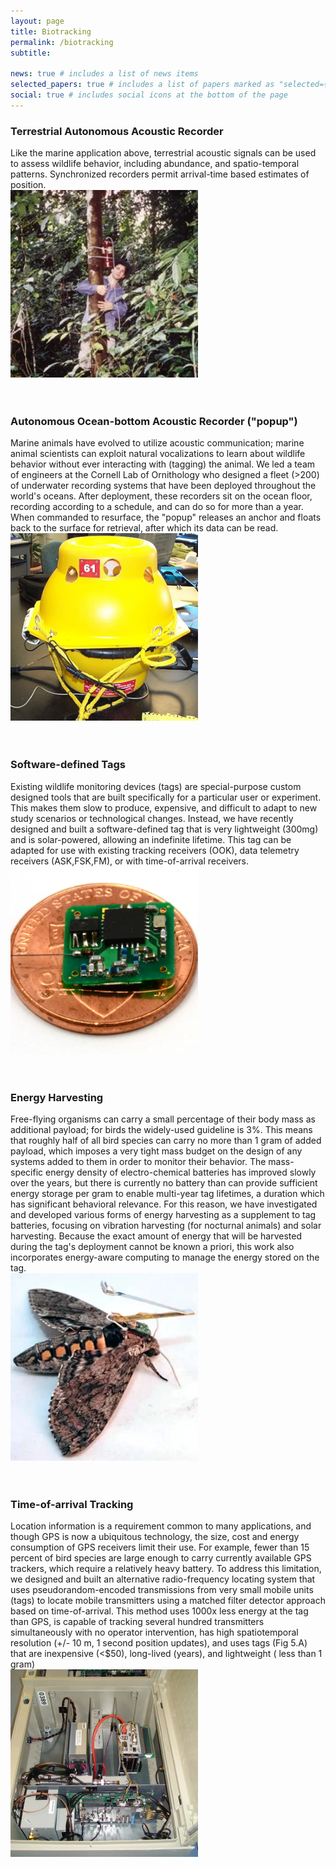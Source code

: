 ```yaml
---
layout: page
title: Biotracking
permalink: /biotracking
subtitle: 

news: true # includes a list of news items
selected_papers: true # includes a list of papers marked as "selected={true}"
social: true # includes social icons at the bottom of the page
---
```


<div class="row">
    <div class="col-md-8">
    <h3>Terrestrial Autonomous Acoustic Recorder</h3>
        Like the marine application above, terrestrial acoustic signals can be used to assess wildlife behavior, including abundance, and spatio-temporal patterns. Synchronized recorders permit arrival-time based estimates of position. 
    </div>
    <div class="col-md-4">
        <img src="/assets/img/biotracking/b1.jpg" alt="Image Description" style="width: 300px; height: 300px; object-fit: cover;">
    </div>
</div>
<br/><br/>

<div class="row">
    <div class="col-md-8">
    <h3>Autonomous Ocean-bottom Acoustic Recorder ("popup")</h3>
        Marine animals have evolved to utilize acoustic communication; marine animal scientists can exploit natural vocalizations to learn about wildlife behavior without ever interacting with (tagging) the animal. We led a team of engineers at the Cornell Lab of Ornithology who designed a fleet (>200) of underwater recording systems that have been deployed throughout the world's oceans. After deployment, these recorders sit on the ocean floor, recording according to a schedule, and can do so for more than a year. When commanded to resurface, the "popup" releases an anchor and floats back to the surface for retrieval, after which its data can be read.
    </div>
    <div class="col-md-4">
        <img src="/assets/img/biotracking/b2.jpg" alt="Image Description" style="width: 300px; height: 300px; object-fit: cover;">
    </div>
</div>
<br/><br/>

<div class="row">
    <div class="col-md-8">
    <h3>Software-defined Tags</h3>
        Existing wildlife monitoring devices (tags) are special-purpose custom designed tools that are built specifically for a particular user or experiment. This makes them slow to produce, expensive, and difficult to adapt to new study scenarios or technological changes. Instead, we have recently designed and built a software-defined tag that is very lightweight (300mg) and is solar-powered, allowing an indefinite lifetime. This tag can be adapted for use with existing tracking receivers (OOK), data telemetry receivers (ASK,FSK,FM), or with time-of-arrival receivers.
    </div>
    <div class="col-md-4">
        <img src="/assets/img/biotracking/b3.jpg" alt="Image Description" style="width: 300px; height: 300px; object-fit: cover;">
    </div>
</div>
<br/><br/>


<div class="row">
    <div class="col-md-8">
    <h3>Energy Harvesting</h3>
        Free-flying organisms can carry a small percentage of their body mass as additional payload; for birds the widely-used guideline is 3%. This means that roughly half of all bird species can carry no more than 1 gram of added payload, which imposes a very tight mass budget on the design of any systems added to them in order to monitor their behavior. The mass-specific energy density of electro-chemical batteries has improved slowly over the years, but there is currently no battery than can provide sufficient energy storage per gram to enable multi-year tag lifetimes, a duration which has significant behavioral relevance. For this reason, we have investigated and developed various forms of energy harvesting as a supplement to tag batteries, focusing on vibration harvesting (for nocturnal animals) and solar harvesting. Because the exact amount of energy that will be harvested during the tag's deployment cannot be known a priori, this work also incorporates energy-aware computing to manage the energy stored on the tag.
    </div>
    <div class="col-md-4">
        <img src="/assets/img/biotracking/b4.jpg" alt="Image Description" style="width: 300px; height: 300px; object-fit: cover;">
    </div>
</div>
<br/><br/>


<div class="row">
    <div class="col-md-8">
    <h3>Time-of-arrival Tracking
</h3>
        Location information is a requirement common to many applications, and though GPS is now a ubiquitous technology, the size, cost and energy consumption of GPS receivers limit their use. For example, fewer than 15 percent of bird species are large enough to carry currently available GPS trackers, which require a relatively heavy battery. To address this limitation, we designed and built an alternative radio-frequency locating system that uses pseudorandom-encoded transmissions from very small mobile units (tags) to locate mobile transmitters using a matched filter detector approach based on time-of-arrival. This method uses 1000x less energy at the tag than GPS, is capable of tracking several hundred transmitters simultaneously with no operator intervention, has high spatiotemporal resolution (+/- 10 m, 1 second position updates), and uses tags (Fig 5.A) that are inexpensive (<$50), long-lived (years), and lightweight ( less than 1 gram)
    </div>
    <div class="col-md-4">
        <img src="/assets/img/biotracking/b5.jpg" alt="Image Description" style="width: 300px; height: 300px; object-fit: cover;">
    </div>
</div>
<br/><br/>

